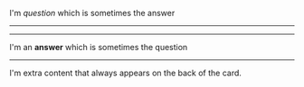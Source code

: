 I'm _question_ which is sometimes the answer

---

---

I'm an **answer** which is sometimes the question

---

I'm extra content that always appears on the back of the card.
